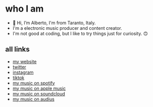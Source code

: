 # who I am

- 👋 Hi, I’m Alberto, I'm from Taranto, Italy.
- I'm a electronic music producer and content creator.
- I'm not good at coding, but I like to try things just for curiosity. 🙃

## all links

- [my website](https://tell.ie/red)
- [twitter](https://twitter.com/red_alby_02)
- [instagram](https://www.instagram.com/red_alby)
- [tiktok](https://www.tiktok.com/@red_alby)
- [my music on spotify](https://open.spotify.com/artist/34XzRcbTlTb3qvqUHq8zfJ?si=6BR3_MRgTjGTg0DnDjPmwA&nd=1)
- [my music on apple music](https://music.apple.com/playlist/my-productions/pl.u-XkD0vBET2VGBWG1)
- [my music on soundcloud](https://soundcloud.com/red_alby)
- [my music on audius](https://audius.co/reddino)

<!---
redalby/redalby is a ✨ special ✨ repository because its `README.md` (this file) appears on your GitHub profile.
You can click the Preview link to take a look at your changes.
--->
